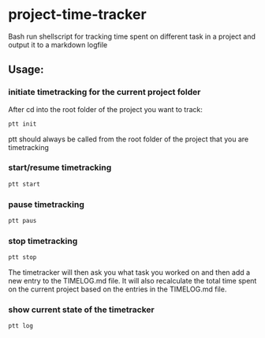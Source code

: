 project-time-tracker
====================

Bash run shellscript for tracking time spent on different task in a project and output it to a markdown logfile

## Usage:

### initiate timetracking for the current project folder
After cd into the root folder of the project you want to track:
```bash
ptt init
```
ptt should always be called from the root folder of the project that you are timetracking

### start/resume timetracking
```bash
ptt start
```

### pause timetracking
```bash
ptt paus
```

### stop timetracking
```bash
ptt stop
```
The timetracker will then ask you what task you worked on and then add a new entry to the TIMELOG.md file.
It will also recalculate the total time spent on the current project based on the entries in the TIMELOG.md file.

### show current state of the timetracker
```bash
ptt log
```
